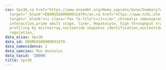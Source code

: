 ```yaml
---
csv: Vps36,<a href="https://www.ensembl.org/Homo_sapiens/Gene/Summary?db=core;g=ENSMUSG00000031479"
  target="_blank">ENSMUSG00000031479</a>,<a href="https://www.ncbi.nlm.nih.gov/pubmed/23834426"
  target="_blank"><i class="fas fa-file"></i></a>",chromatin immunoprecipitation assay,direct
  interaction,prime adult stage, liver, Hepatocyte, high throughput transcription
  profiling by microarray,nucleotide sequence identification,nucleotide sequence identification,transcriptional
  regulation,
data_alias: Vps36
data_id: ENSMUSG00000031479
data_numevidence: 1
data_species: Mus musculus
data_taxid: '10090'
title: Vps36
---
```


